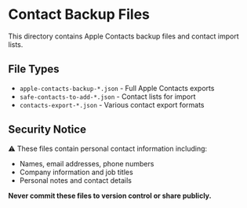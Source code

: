# Contact Backup Files

This directory contains Apple Contacts backup files and contact import lists.

## File Types
- `apple-contacts-backup-*.json` - Full Apple Contacts exports
- `safe-contacts-to-add-*.json` - Contact lists for import
- `contacts-export-*.json` - Various contact export formats

## Security Notice
⚠️ These files contain personal contact information including:
- Names, email addresses, phone numbers
- Company information and job titles  
- Personal notes and contact details

**Never commit these files to version control or share publicly.**
